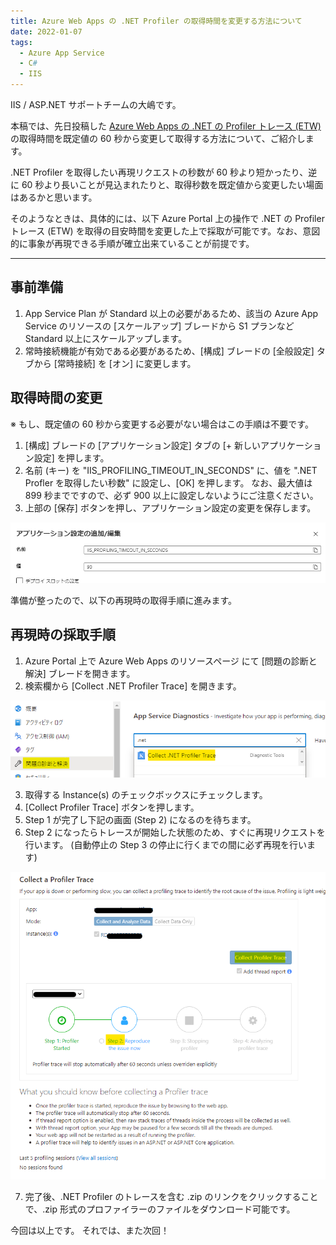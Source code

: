 ```yaml
---
title: Azure Web Apps の .NET Profiler の取得時間を変更する方法について
date: 2022-01-07
tags: 
  - Azure App Service
  - C#
  - IIS
---
```


IIS / ASP.NET サポートチームの大嶋です。

本稿では、先日投稿した [Azure Web Apps の .NET の Profiler トレース (ETW)](https://jpdsi.github.io/blog/web-apps/webapps-diagnostic-tools/#3-Azure-Web-Apps-%E3%81%A7-NET-%E3%81%AE-Profiler-%E3%83%88%E3%83%AC%E3%83%BC%E3%82%B9-ETW-%E3%81%A3%E3%81%A6%E5%8F%96%E3%82%8C%E3%82%8B%E3%81%AE%EF%BC%9F) の取得時間を既定値の 60 秒から変更して取得する方法について、ご紹介します。

.NET Profiler を取得したい再現リクエストの秒数が 60 秒より短かったり、逆に 60 秒より長いことが見込まれたりと、取得秒数を既定値から変更したい場面はあるかと思います。

そのようなときは、具体的には、以下 Azure Portal 上の操作で .NET の Profiler トレース (ETW) を取得の目安時間を変更した上で採取が可能です。なお、意図的に事象が再現できる手順が確立出来ていることが前提です。

---

## 事前準備
1. App Service Plan が Standard 以上の必要があるため、該当の Azure App Service のリソースの [スケールアップ] ブレードから S1 プランなど Standard 以上にスケールアップします。
2. 常時接続機能が有効である必要があるため、[構成] ブレードの [全般設定] タブから [常時接続] を [オン] に変更します。

## 取得時間の変更
※ もし、既定値の 60 秒から変更する必要がない場合はこの手順は不要です。

1. [構成] ブレードの [アプリケーション設定] タブの [+ 新しいアプリケーション設定] を押します。
2. 名前 (キー) を "IIS_PROFILING_TIMEOUT_IN_SECONDS" に、値を ".NET Profler を取得したい秒数" に設定し、[OK] を押します。
なお、最大値は 899 秒までですので、必ず 900 以上に設定しないようにご注意ください。
3. 上部の [保存] ボタンを押し、アプリケーション設定の変更を保存します。

![取得時間のアプリケーション設定](./webapps-dotnet-profiler/webapps-dotnet-profiler-profiling-timeout.png)

準備が整ったので、以下の再現時の取得手順に進みます。

## 再現時の採取手順
1. Azure Portal 上で Azure Web Apps のリソースページ にて [問題の診断と解決] ブレードを開きます。
2. 検索欄から [Collect .NET Profiler Trace] を開きます。

![Collect .NET Profiler パネルの検索](./webapps-dotnet-profiler/dotnet-profiler1.png)

3. 取得する Instance(s) のチェックボックスにチェックします。
4. [Collect Profiler Trace] ボタンを押します。
5. Step 1 が完了し下記の画面 (Step 2) になるのを待ちます。
6. Step 2 になったらトレースが開始した状態のため、すぐに再現リクエストを行います。
(自動停止の Step 3 の停止に行くまでの間に必ず再現を行います)

![Collect a Profiler Trace の取得開始](./webapps-dotnet-profiler/dotnet-profiler2.png)

7. 完了後、.NET Profiler のトレースを含む .zip のリンクをクリックすることで、.zip 形式のプロファイラーのファイルをダウンロード可能です。

今回は以上です。 それでは、また次回！
